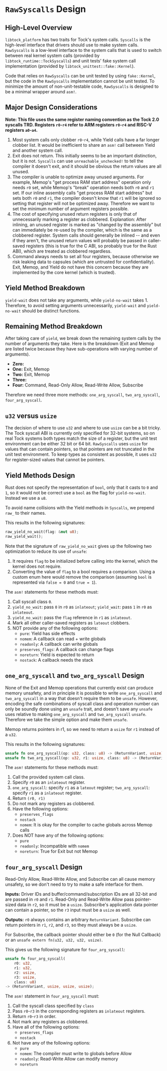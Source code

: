 `RawSyscalls` Design
====================

## High-Level Overview

`libtock_platform` has two traits for Tock's system calls. `Syscalls` is the
high-level interface that drivers should use to make system calls. `RawSyscalls`
is a low-level interface to the system calls that is used to switch between real
kernel system calls (provided by `libtock_runtime::TockSyscalls`) and unit
tests' fake system call implementation (provided by
`libtock_unittest::fake::Kernel`).

Code that relies on `RawSyscalls` can be unit tested by using `fake::Kernel`,
but the code in the `RawSyscalls` implementation cannot be unit tested. To
minimize the amount of non-unit-testable code, `RawSyscalls` is designed to be a
minimal wrapper around `asm!`.

## Major Design Considerations

**Note: This file uses the same register naming convention as the Tock 2.0
syscalls TRD. Registers `r0`-`r4` refer to ARM registers `r0`-`r4` and RISC-V
registers `a0`-`a4`.**

1. Most system calls only clobber `r0`-`r4`, while Yield calls have a far longer
   clobber list. It would be inefficient to share an `asm!` call between Yield
   and another system call.
1. Exit does not return. This initially seems to be an important distinction,
   but it is not. `Syscalls` can use `unreachable_unchecked!` to tell the
   compiler it doesn't exit, and it should be obvious the return values are all
   unused.
1. The compiler is unable to optimize away unused arguments. For example,
   Memop's "get process RAM start address" operation only needs `r0` set, while
   Memop's "break" operation needs both `r0` and `r1` set. If our inline
   assembly calls "get process RAM start address" but sets both `r0` and `r1`,
   the compiler doesn't know that `r1` will be ignored so setting that register
   will not be optimized away. Therefore we want to set the minimum number of
   argument registers possible.
1. The cost of specifying unused return registers is only that of unnecessarily
   marking a register as clobbered. Explanation: After inlining, an unused
   register is marked as "changed by the assembly" but can immediately be
   re-used by the compiler, which is the same as a clobbered register. System
   calls should generally be inlined -- and even if they aren't, the unused
   return values will probably be passed in caller-saved registers (this is true
   for the C ABI, so probably true for the Rust ABI), which are treated as
   clobbered regardless.
1. Command always needs to set all four registers, because otherwise we risk
   leaking data to capsules (which are untrusted for confidentiality). Exit,
   Memop, and Yield do not have this concern because they are implemented by the
   core kernel (which is trusted).

## Yield Method Breakdown

`yield-wait` does not take any arguments, while `yield-no-wait` takes 1.
Therefore, to avoid setting arguments unnecessarily, `yield-wait` and
`yield-no-wait` should be distinct functions.

## Remaining Method Breakdown

After taking care of `yield`, we break down the remaining system calls by the
number of arguments they take. Here is the breakdown (Exit and Memop are listed
twice because they have sub-operations with varying number of arguments).

* **Zero:**
* **One:** Exit, Memop
* **Two:** Exit, Memop
* **Three:**
* **Four:** Command, Read-Only Allow, Read-Write Allow, Subscribe

Therefore we need three more methods: `one_arg_syscall`, `two_arg_syscall`,
`four_arg_syscall`.

## `u32` versus `usize`

The decision of where to use `u32` and where to use `usize` can be a bit tricky.
The Tock syscall ABI is currently only specified for 32-bit systems, so on real
Tock systems both types match the size of a register, but the unit test
environment can be either 32 bit or 64 bit. `RawSyscalls` uses `usize` for
values that can contain pointers, so that pointers are not truncated in the unit
test environment. To keep types as consistent as possible, it uses `u32` for
register-sized values that cannot be pointers.

## Yield Methods Design

Rust does not specify the representation of `bool`, only that it casts to `0`
and `1`, so it would not be correct use a `bool` as the flag for
`yield-no-wait`. Instead we use a `u8`.

To avoid name collisions with the Yield methods in `Syscalls`, we prepend `raw_`
to their names.

This results in the following signatures:

```rust
raw_yield_no_wait(flag: &mut u8);
raw_yield_wait();
```

Note that the signature of `raw_yield_no_wait` gives up the following two
optimization to reduce its use of `unsafe`:

1. It requires `flag` to be initialized before calling into the kernel, which
   the kernel does not require.
1. Converting the value of `flag` to a bool requires a comparison. Using a
   custom enum here would remove the comparison (assuming `bool` is represented
   via `false = 0` and `true = 1`).

The `asm!` statements for these methods must:

1. Call syscall class `0`.
1. `yield_no_wait`: pass `0` in `r0` as `inlateout`; `yield_wait`: pass `1` in
   `r0` as `inlateout`.
1. `yield_no_wait`: pass the `flag` reference in `r1` as `inlateout`.
1. Mark all other caller-saved registers as `lateout` clobbers.
1. NOT provide any of the following options:
   * `pure`: Yield has side effects
   * `nomem`: A callback can read + write globals
   * `readonly`: A callback can write globals
   * `preserves_flags`: A callback can change flags
   * `noreturn`: Yield is expected to return
   * `nostack`: A callback needs the stack

## `one_arg_syscall` and `two_arg_syscall` Design

None of the Exit and Memop operations that currently exist can produce memory
unsafety, and in principle it is possible to write `one_arg_syscall` and
`two_arg_syscall` in a way that doesn't require them to be `unsafe`. However,
encoding the safe combinations of syscall class and operation number can only be
soundly done using an `unsafe` trait, and doesn't save any `unsafe` uses
relative to making `one_arg_syscall` and `two_arg_syscall` `unsafe`. Therefore
we take the simple option and make them `unsafe`.

Memop returns pointers in r1, so we need to return a `usize` for `r1` instead of
a `u32`.

This results in the following signatures:

```rust
unsafe fn one_arg_syscall(op: u32, class: u8) -> (ReturnVariant, usize);
unsafe fn two_arg_syscall(op: u32, r1: usize, class: u8) -> (ReturnVariant, usize);
```

The `asm!` statements for these methods must:

1. Call the provided system call class.
1. Specify `r0` as an `inlateout` register.
1. `one_arg_syscall`: specify `r1` as a `lateout` register; `two_arg_syscall`:
   specify `r1` as a `inlateout` register.
1. Return `(r0, r1)`
1. Do not mark any registers as clobbered.
1. Have the following options:
   * `preserves_flags`
   * `nostack`
   * `nomem`: It is okay for the compiler to cache globals across Memop calls
1. Does NOT have any of the following options:
   * `pure`
   * `readonly`: Incompatible with `nomem`
   * `noreturn`: True for Exit but not Memop

## `four_arg_syscall` Design

Read-Only Allow, Read-Write Allow, and Subscribe can all cause memory unsafety,
so we don't need to try to make a safe interface for them.

**Inputs:** Driver IDs and buffer/command/subscription IDs are all 32-bit and are passed in
`r0` and `r1`. Read-Only and Read-Write Allow pass pointer-sized data in `r2`,
so it must be a `usize`. Subscribe's application data pointer can contain a
pointer, so the `r3` input must be a `usize` as well.

**Outputs:** `r0` always contains an arbitrary `ReturnVariant`. Subscribe can
return pointers in `r1`, `r2`, and `r3`, so they must always be a `usize`.

For Subscribe, the callback pointer should either be `0` (for the Null
Callback) or an `unsafe extern fn(u32, u32, u32, usize)`.

This gives us the following signature for `four_arg_syscall`:

```rust
unsafe fn four_arg_syscall(
    r0: u32,
    r1: u32,
    r2: usize,
    r3: usize,
    class: u8)
-> (ReturnVariant, usize, usize, usize);
```

The `asm!` statement in `four_arg_syscall` must:

1. Call the syscall class specified by `class`
1. Pass `r0`-`r3` in the corresponding registers as `inlateout` registers.
1. Return `r0`-`r3` in order.
1. Not mark any registers as clobbered.
1. Have all of the following options:
   * `preserves_flags`
   * `nostack`
1. Not have any of the following options:
   * `pure`
   * `nomem`: The compiler must write to globals before Allow
   * `readonly`: Read-Write Allow can modify memory
   * `noreturn`
